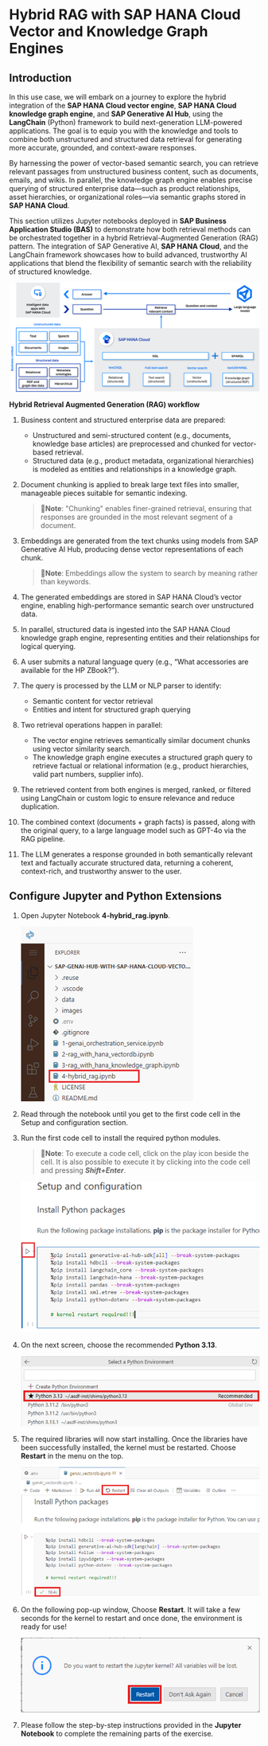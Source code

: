 # Hybrid RAG with SAP HANA Cloud Vector and Knowledge Graph Engines

## Introduction

In this use case, we will embark on a journey to explore the hybrid integration of the **SAP HANA Cloud vector engine**, **SAP HANA Cloud knowledge graph engine**, and **SAP Generative AI Hub**, using the **LangChain** (Python) framework to build next-generation LLM-powered applications. The goal is to equip you with the knowledge and tools to combine both unstructured and structured data retrieval for generating more accurate, grounded, and context-aware responses.

By harnessing the power of vector-based semantic search, you can retrieve relevant passages from unstructured business content, such as documents, emails, and wikis. In parallel, the knowledge graph engine enables precise querying of structured enterprise data—such as product relationships, asset hierarchies, or organizational roles—via semantic graphs stored in **SAP HANA Cloud**.

This section utilizes Jupyter notebooks deployed in **SAP Business Application Studio (BAS)** to demonstrate how both retrieval methods can be orchestrated together in a hybrid Retrieval-Augmented Generation (RAG) pattern. The integration of SAP Generative AI, **SAP HANA Cloud**, and the LangChain framework showcases how to build advanced, trustworthy AI applications that blend the flexibility of semantic search with the reliability of structured knowledge.

![](img/rag_hybrid.png)

**Hybrid Retrieval Augmented Generation (RAG) workflow**

1. Business content and structured enterprise data are prepared:
    - Unstructured and semi-structured content (e.g., documents, knowledge base articles) are preprocessed and chunked for vector-based retrieval.
    - Structured data (e.g., product metadata, organizational hierarchies) is modeled as entities and relationships in a knowledge graph.

2. Document chunking is applied to break large text files into smaller, manageable pieces suitable for semantic indexing.

    >📝**Note**: "Chunking" enables finer-grained retrieval, ensuring that responses are grounded in the most relevant segment of a document.

3. Embeddings are generated from the text chunks using models from SAP Generative AI Hub, producing dense vector representations of each chunk.

    >📝**Note**: Embeddings allow the system to search by meaning rather than keywords.

4. The generated embeddings are stored in SAP HANA Cloud’s vector engine, enabling high-performance semantic search over unstructured data.

5. In parallel, structured data is ingested into the SAP HANA Cloud knowledge graph engine, representing entities and their relationships for logical querying.

6. A user submits a natural language query (e.g., “What accessories are available for the HP ZBook?”).

7. The query is processed by the LLM or NLP parser to identify:
    - Semantic content for vector retrieval
    - Entities and intent for structured graph querying

8. Two retrieval operations happen in parallel:
    - The vector engine retrieves semantically similar document chunks using vector similarity search.
    - The knowledge graph engine executes a structured graph query to retrieve factual or relational information (e.g., product hierarchies, valid part numbers, supplier info).

9. The retrieved content from both engines is merged, ranked, or filtered using LangChain or custom logic to ensure relevance and reduce duplication.

10. The combined context (documents + graph facts) is passed, along with the original query, to a large language model such as GPT-4o via the RAG pipeline.

11. The LLM generates a response grounded in both semantically relevant text and factually accurate structured data, returning a coherent, context-rich, and trustworthy answer to the user.

## Configure Jupyter and Python Extensions

1. Open Jupyter Notebook **4-hybrid_rag.ipynb**.  

    ![](img/hybrid-001.png)

2. Read through the notebook until you get to the first code cell in the Setup and configuration section.

3. Run the first code cell to install the required python modules.

    >📝**Note**: To execute a code cell, click on the play icon beside the cell. It is also possible to execute it by clicking into the code cell and pressing ***Shift+Enter***.

    ![](img/hybrid-002.png)

5. On the next screen, choose the recommended **Python 3.13**. 

    ![](img/vectordb_016.png)

6. The required libraries will now start installing. Once the libraries have been successfully installed, the kernel must be restarted. Choose **Restart** in the menu on the top.

    ![](img/vectordb_017.png)

7. On the following pop-up window, Choose **Restart**. It will take a few seconds for the kernel to restart and once done, the environment is ready for use!

    ![](img/vectordb_018.png)

8. Please follow the step-by-step instructions provided in the **Jupyter Notebook** to complete the remaining parts of the exercise.
